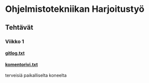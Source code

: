 # Ohjelmistotekniikan Harjoitustyö
## Tehtävät
### Viikko 1
#### [gitlog.txt](https://github.com/KalliMiika/ot-harjoitusty-/blob/master/laskarit/viikko1/gitlog.txt)
#### [komentorivi.txt](https://github.com/KalliMiika/ot-harjoitusty-/blob/master/laskarit/viikko1/komentorivi.txt)

terveisiä paikalliselta koneelta
